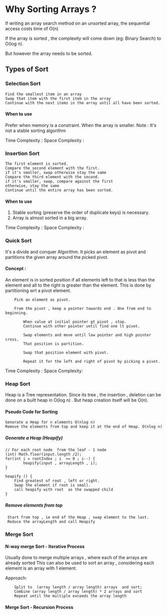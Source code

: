 # Why Sorting Arrays ? 

If writing an array search method on an unsorted array, the sequential access costs time of O(n)

If the array is sorted , the complexity will come down (eg:  Binary Search) to O(log n).

But however the array needs to be sorted.


## Types of Sort 

### Selection Sort
    Find the smallest item in an array
    Swap that item with the first item in the array
    Continue with the next items in the array until all have been sorted.
#### When to use 
Prefer when memory is a constraint. When the array is smaller. 
Note : It's not a stable sorting algorithm

Time Complexity : 
Space Complexity : 

### Insertion Sort
    The first element is sorted.
    Compare the second element with the first.
    if it's smaller, swap otherwise stay the same
    Compare the third element with the second.
    if it's smaller, swap, compare against the first
    otherwise, stay the same
    Continue until the entire array has been sorted.
#### When to use
1. Stable sorting (preserve the order of duplicate keys) is necessary.
2. Array is almost sorted in a big array.

Time Complexity : 
Space Complexity : 
### Quick Sort 
It's a divide and conquer Algorithm.  It picks an element as pivot and partitions the given array 
around the picked pivot. 
#### Concept :  
An element is in sorted position if all elements left to that  is less than the element and 
all to the right is greater than the element. This is done by partitioning wrt a pivot element.

```
    Pick an element as pivot. 

    From the pivot , keep a pointer towards end . One from end to beginning. 

        When value at initial pointer gt pivot , stop.
        Continue with other pointer until find one lt pivot.

        Swap elements and move until low pointer and high pointer cross. 
        That position is partition. 

        Swap that position element with pivot. 
        
        Repeat it for the left and right of pivot by picking a pivot.

```

Time Complexity : 
Space Complexity: 


### Heap Sort
Heap is a Tree representation. Since its tree , the insertion , deletion can 
be done on a built heap in O(log n) . But heap creation itself will be O(n).

#### Pseudo Code for Sorting

```
Generate a Heap for n elements O(nlog n)
Remove the elements from top and keep it at the end of Heap. O(nlog n) 
```

##### Generate a Heap (Heapify)

```
// For each root node  from the leaf - 1 node 
(int) Math.floor(input.length /2);
for(int i = rootIndex ; i  >= 0 ; i--) {
        heapify(input , arrayLength , i);
}

heapify () {
    Find greatest of root , left or right. 
    Swap the element if root is small. 
    call heapify with root  as the swapped child
}
```

##### Remove elements from top

```
 Start from top , ie end of the Heap , swap element to the last. 
 Reduce the arrayLength and call Heapify
```


### Merge Sort

#### N-way merge Sort - Iterative Process
Usually done to merge multiple arrays , where each of the arrays are already sorted
This can also be used to sort an array , considering each element is an array with 1 element. 

Approach:

        Split to  (array length / array length) arrays  and sort;
        Combine (array length / array length) * 2 arrays and sort
        Repeat until the multiple exceeds the array length 
    

#### Merge Sort - Recursion Process